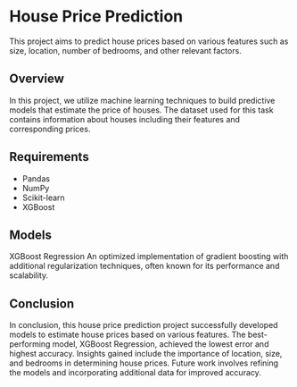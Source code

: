 # House Price Prediction
This project aims to predict house prices based on various features such as size, location, number of bedrooms, and other relevant factors.
## Overview
In this project, we utilize machine learning techniques to build predictive models that estimate the price of houses. The dataset used for this task contains information about houses including their features and corresponding prices.
## Requirements
- Pandas
- NumPy
- Scikit-learn
- XGBoost
## Models
XGBoost Regression An optimized implementation of gradient boosting with additional regularization techniques, often known for its performance and scalability.
## Conclusion
In conclusion, this house price prediction project successfully developed models to estimate house prices based on various features. The best-performing model, XGBoost Regression, achieved the lowest error and highest accuracy. Insights gained include the importance of location, size, and bedrooms in determining house prices. Future work involves refining the models and incorporating additional data for improved accuracy.
